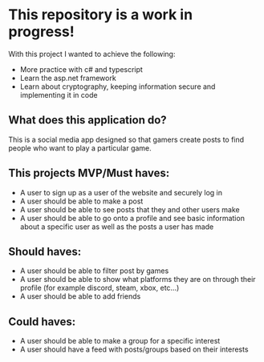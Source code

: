 # This repository is a work in progress!
With this project I wanted to achieve the following:
- More practice with c# and typescript
- Learn the asp.net framework
- Learn about cryptography, keeping information secure and implementing it in code

## What does this application do?
This is a social media app designed so that gamers create posts to find people who want to play a particular game.

## This projects MVP/Must haves:
- A user to sign up as a user of the website and securely log in
- A user should be able to make a post
- A user should be able to see posts that they and other users make
- A user should be able to go onto a profile and see basic information about a specific user as well as the posts a user has made

## Should haves:
- A user should be able to filter post by games
- A user should be able to show what platforms they are on through their profile (for example discord, steam, xbox, etc...)
- A user should be able to add friends

## Could haves:
- A user should be able to make a group for a specific interest
- A user should have a feed with posts/groups based on their interests
